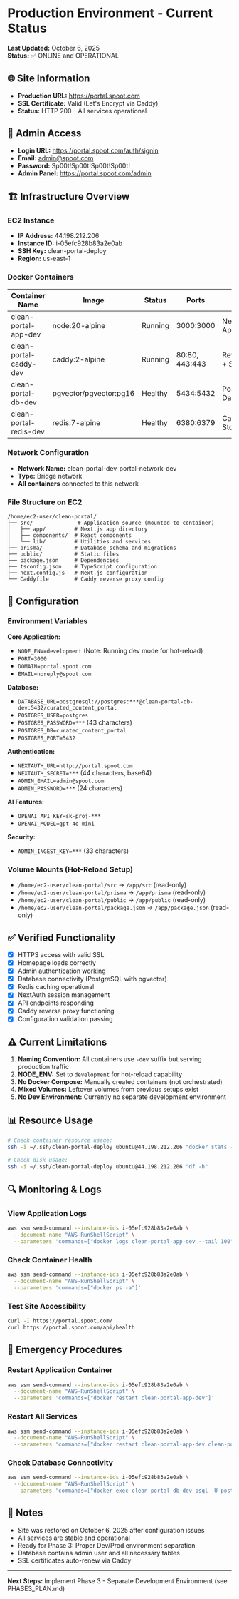 # Production Environment - Current Status

**Last Updated:** October 6, 2025  
**Status:** ✅ ONLINE and OPERATIONAL

## 🌐 Site Information

- **Production URL:** https://portal.spoot.com
- **SSL Certificate:** Valid (Let's Encrypt via Caddy)
- **Status:** HTTP 200 - All services operational

## 🔐 Admin Access

- **Login URL:** https://portal.spoot.com/auth/signin
- **Email:** admin@spoot.com
- **Password:** Sp00t!Sp00t!Sp00t!Sp00t!
- **Admin Panel:** https://portal.spoot.com/admin

## 🏗️ Infrastructure Overview

### EC2 Instance
- **IP Address:** 44.198.212.206
- **Instance ID:** i-05efc928b83a2e0ab
- **SSH Key:** clean-portal-deploy
- **Region:** us-east-1

### Docker Containers

| Container Name | Image | Status | Ports | Purpose |
|----------------|-------|--------|-------|---------|
| clean-portal-app-dev | node:20-alpine | Running | 3000:3000 | Next.js Application |
| clean-portal-caddy-dev | caddy:2-alpine | Running | 80:80, 443:443 | Reverse Proxy + SSL |
| clean-portal-db-dev | pgvector/pgvector:pg16 | Healthy | 5434:5432 | PostgreSQL Database |
| clean-portal-redis-dev | redis:7-alpine | Healthy | 6380:6379 | Cache/Session Store |

### Network Configuration
- **Network Name:** clean-portal-dev_portal-network-dev
- **Type:** Bridge network
- **All containers** connected to this network

### File Structure on EC2

```
/home/ec2-user/clean-portal/
├── src/              # Application source (mounted to container)
│   ├── app/         # Next.js app directory
│   ├── components/  # React components  
│   └── lib/         # Utilities and services
├── prisma/          # Database schema and migrations
├── public/          # Static files
├── package.json     # Dependencies
├── tsconfig.json    # TypeScript configuration
├── next.config.js   # Next.js configuration
└── Caddyfile        # Caddy reverse proxy config
```

## 🔧 Configuration

### Environment Variables

**Core Application:**
- `NODE_ENV=development` (Note: Running dev mode for hot-reload)
- `PORT=3000`
- `DOMAIN=portal.spoot.com`
- `EMAIL=noreply@spoot.com`

**Database:**
- `DATABASE_URL=postgresql://postgres:***@clean-portal-db-dev:5432/curated_content_portal`
- `POSTGRES_USER=postgres`
- `POSTGRES_PASSWORD=***` (43 characters)
- `POSTGRES_DB=curated_content_portal`
- `POSTGRES_PORT=5432`

**Authentication:**
- `NEXTAUTH_URL=http://portal.spoot.com`
- `NEXTAUTH_SECRET=***` (44 characters, base64)
- `ADMIN_EMAIL=admin@spoot.com`
- `ADMIN_PASSWORD=***` (24 characters)

**AI Features:**
- `OPENAI_API_KEY=sk-proj-***`
- `OPENAI_MODEL=gpt-4o-mini`

**Security:**
- `ADMIN_INGEST_KEY=***` (33 characters)

### Volume Mounts (Hot-Reload Setup)
- `/home/ec2-user/clean-portal/src` → `/app/src` (read-only)
- `/home/ec2-user/clean-portal/prisma` → `/app/prisma` (read-only)
- `/home/ec2-user/clean-portal/public` → `/app/public` (read-only)
- `/home/ec2-user/clean-portal/package.json` → `/app/package.json` (read-only)

## ✅ Verified Functionality

- [x] HTTPS access with valid SSL
- [x] Homepage loads correctly
- [x] Admin authentication working
- [x] Database connectivity (PostgreSQL with pgvector)
- [x] Redis caching operational
- [x] NextAuth session management
- [x] API endpoints responding
- [x] Caddy reverse proxy functioning
- [x] Configuration validation passing

## ⚠️ Current Limitations

1. **Naming Convention:** All containers use `-dev` suffix but serving production traffic
2. **NODE_ENV:** Set to `development` for hot-reload capability
3. **No Docker Compose:** Manually created containers (not orchestrated)
4. **Mixed Volumes:** Leftover volumes from previous setups exist
5. **No Dev Environment:** Currently no separate development environment

## 📊 Resource Usage

```bash
# Check container resource usage:
ssh -i ~/.ssh/clean-portal-deploy ubuntu@44.198.212.206 "docker stats --no-stream"

# Check disk usage:
ssh -i ~/.ssh/clean-portal-deploy ubuntu@44.198.212.206 "df -h"
```

## 🔍 Monitoring & Logs

### View Application Logs
```bash
aws ssm send-command --instance-ids i-05efc928b83a2e0ab \
  --document-name "AWS-RunShellScript" \
  --parameters 'commands=["docker logs clean-portal-app-dev --tail 100"]'
```

### Check Container Health
```bash
aws ssm send-command --instance-ids i-05efc928b83a2e0ab \
  --document-name "AWS-RunShellScript" \
  --parameters 'commands=["docker ps -a"]'
```

### Test Site Accessibility
```bash
curl -I https://portal.spoot.com/
curl https://portal.spoot.com/api/health
```

## 🚨 Emergency Procedures

### Restart Application Container
```bash
aws ssm send-command --instance-ids i-05efc928b83a2e0ab \
  --document-name "AWS-RunShellScript" \
  --parameters 'commands=["docker restart clean-portal-app-dev"]'
```

### Restart All Services
```bash
aws ssm send-command --instance-ids i-05efc928b83a2e0ab \
  --document-name "AWS-RunShellScript" \
  --parameters 'commands=["docker restart clean-portal-app-dev clean-portal-caddy-dev clean-portal-db-dev clean-portal-redis-dev"]'
```

### Check Database Connectivity
```bash
aws ssm send-command --instance-ids i-05efc928b83a2e0ab \
  --document-name "AWS-RunShellScript" \
  --parameters 'commands=["docker exec clean-portal-db-dev psql -U postgres -d curated_content_portal -c \"SELECT COUNT(*) FROM \\\"User\\\"\""]'
```

## 📝 Notes

- Site was restored on October 6, 2025 after configuration issues
- All services are stable and operational
- Ready for Phase 3: Proper Dev/Prod environment separation
- Database contains admin user and all necessary tables
- SSL certificates auto-renew via Caddy

---

**Next Steps:** Implement Phase 3 - Separate Development Environment (see PHASE3_PLAN.md)

